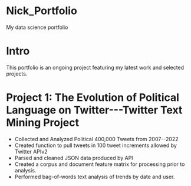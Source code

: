 # Nick_Portfolio
My data science portfolio

# Intro
This portfolio is an ongoing project featuring my latest work and selected projects.

# Project 1:  The Evolution of Political Language on Twitter---Twitter Text Mining Project
* Collected and Analyzed Political 400,000 Tweets from 2007--2022
* Created function to pull tweets in 100 tweet increments allowed by Twitter APIv2
* Parsed and cleaned JSON data produced by API
* Created a corpus and document feature matrix for processing prior to analysis.
* Performed bag-of-words text analysis of trends by date and user.
